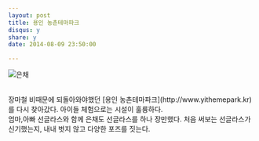 ```yaml
---
layout: post
title: 용인 농촌테마파크 
disqus: y
share: y
date: 2014-08-09 23:50:00

---
```




![은채](http://beatshon.github.com/images/eunchae_0809.jpg "은채")


</br>
장마철 비때문에 되돌아와야했던 [용인 농촌테마파크](http://www.yithemepark.kr)를 다시 찾아갔다.  
아이들 체험으로는 시설이 훌륭하다. 
</br>엄마,아빠 선글라스와 함께 은채도 선글라스를 하나 장만했다.  
처음 써보는 선글라스가 신기했는지, 내내 벗지 않고 다양한 포즈를 짓는다. 



